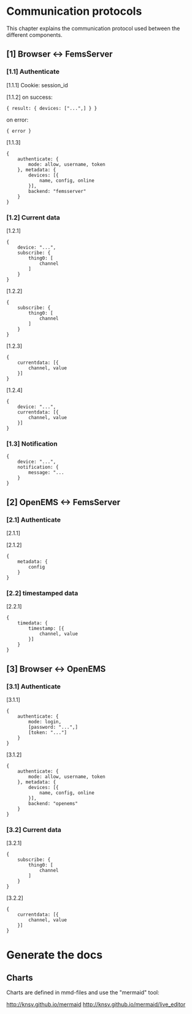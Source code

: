 # Communication protocols

This chapter explains the communication protocol used between the different components.

## [1] Browser <-> FemsServer

### [1.1] Authenticate

[1.1.1]
Cookie: session_id

[1.1.2] 
on success:
```
{ result: { devices: ["...",] } }
```
on error:
```
{ error }
```

[1.1.3]
```
{
	authenticate: {
		mode: allow, username, token
	}, metadata: {
		devices: [{
			name, config, online
		}],
		backend: "femsserver"
	}
}
```

### [1.2] Current data

[1.2.1]
```
{
	device: "...",
	subscribe: {
		thing0: [
			channel
		]
	}
}
```

[1.2.2]
```
{
	subscribe: {
		thing0: [
			channel
		]
	}
}
```

[1.2.3]
```
{
	currentdata: [{ 
		channel, value
    }]
}
```

[1.2.4]
```
{
	device: "...",
    currentdata: [{ 
    	channel, value
    }]
}
```

### [1.3] Notification
```
{
	device: "...",
	notification: {
		message: "...
	}
}
```

## [2] OpenEMS <-> FemsServer

### [2.1] Authenticate

[2.1.1] 

[2.1.2]
```
{
	metadata: {
		config
	}
}
```
### [2.2] timestamped data

[2.2.1]
```
{
	timedata: {
		timestamp: [{
			channel, value
		}]
	}
}
```

## [3] Browser <-> OpenEMS

### [3.1] Authenticate

[3.1.1]
```
{
	authenticate: {
		mode: login,
		[password: "...",] 
		[token: "..."]
	}
}
```

[3.1.2]
```
{
	authenticate: {
		mode: allow, username, token
	}, metadata: {
		devices: [{
			name, config, online
		}],
		backend: "openems"
	}
}
```


### [3.2] Current data

[3.2.1]
```
{
	subscribe: {
		thing0: [
			channel
		]
	}
}
```

[3.2.2]
```
{
	currentdata: [{ 
		channel, value
    }]
}
```

# Generate the docs

## Charts

Charts are defined in mmd-files and use the "mermaid" tool: 

http://knsv.github.io/mermaid
http://knsv.github.io/mermaid/live_editor